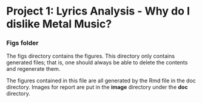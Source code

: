 # Project 1: Lyrics Analysis - Why do I dislike Metal Music?

### Figs folder

The figs directory contains the figures. This directory only contains generated files; that is, one should always be able to delete the contents and regenerate them.

The figures contained in this file are all generated by the Rmd file in the doc directory. Images for report are put in the **image** directory under the **doc** directory.
